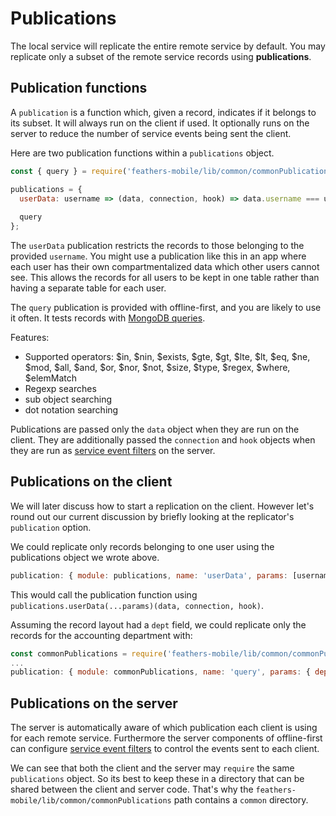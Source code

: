 # Publications

The local service will replicate the entire remote service by default.
You may replicate only a subset of the remote service records using **publications**.

## Publication functions

A `publication` is a function which, given a record, indicates if it belongs to its subset.
It will always run on the client if used.
It optionally runs on the server to reduce the number of service events being sent the client.

Here are two publication functions within a `publications` object.
```javascript
const { query } = require('feathers-mobile/lib/common/commonPublications');

publications = {
  userData: username => (data, connection, hook) => data.username === username,
  
  query
};
```

The `userData` publication restricts the records to those belonging to the provided `username`.
You might use a publication like this in an app where each user has their own compartmentalized data
which other users cannot see.
This allows the records for all users to be kept in one table
rather than having a separate table for each user.

The `query` publication is provided with offline-first,
and you are likely to use it often.
It tests records with [MongoDB queries](http://docs.mongodb.org/manual/reference/operator/query/).

Features:
* Supported operators: $in, $nin, $exists, $gte, $gt, $lte, $lt, $eq, $ne, $mod, $all, $and, $or, $nor, $not, $size, $type, $regex, $where, $elemMatch
* Regexp searches
* sub object searching
* dot notation searching

Publications are passed only the `data` object when they are run on the client.
They are additionally passed the `connection` and `hook` objects when they are run as
[service event filters](https://docs.feathersjs.com/api/events.html#event-filtering)
on the server.

## Publications on the client

We will later discuss how to start a replication on the client.
However let's round out our current discussion by briefly looking
at the replicator's `publication` option.

We could replicate only records belonging to one user using the publications object
we wrote above.
```javascript
publication: { module: publications, name: 'userData', params: [username], checkBefore: false }
```

This would call the publication function using
`publications.userData(...params)(data, connection, hook)`.

Assuming the record layout had a `dept` field,
we could replicate only the records for the accounting department with:
```javascript
const commonPublications = require('feathers-mobile/lib/common/commonPublications');
...
publication: { module: commonPublications, name: 'query', params: { dept: 'acct' } }
```

## Publications on the server

The server is automatically aware of which publication each client is using for each remote service.
Furthermore the server components of offline-first can configure
[service event filters](https://docs.feathersjs.com/api/events.html#event-filtering)
to control the events sent to each client.

We can see that both the client and the server may `require` the same `publications` object.
So its best to keep these in a directory that can be shared between the client and server code.
That's why the `feathers-mobile/lib/common/commonPublications` path contains a `common` directory.
